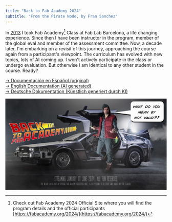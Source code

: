 ```yaml
---
title: "Back to Fab Academy 2024"
subtitle: "From the Pirate Node, by Fran Sanchez"
---
```

In [2013](https://fabacademy.org/archives/2013/students/sanchez.francisco/index.html) I took Fab Academy[^1] Class at Fab Lab Barcelona, a life changing experience. Since then I have been instructor in the program, member of the global eval and member of the assessment committee. Now, a decade later, I'm embarking on a revisit of this journey, approaching the course again from a participant's viewpoint. The curriculum has evolved with new topics, lots of AI coming up. I won't actively participate in the class or undergo evaluation. But otherwise I am identical to any other student in the course. Ready? 

[^1]: Check out Fab Academy 2024 Official Site where you will find the program details and the official participants [https://fabacademy.org/2024/](https://fabacademy.org/2024/)

[→ Documentación en Español (original)](documentation/es/md/index.md)  
[→ English Documentation (AI generated)](documentation/en/md/index.md)  
[→ Deutsche Dokumentation (Künstlich generiert durch KI)](documentation/de/md/index.md)

![I will be vlogging my experience in [Youtube](https://www.youtube.com/playlist?list=PLKDpiLmgp6Evt30dhHgRlcB80OhMfcs2W). Some content will also be shared in [Instagram](https://www.instagram.com/thebeachlab)](documentation/img/backtofab.jpeg)
